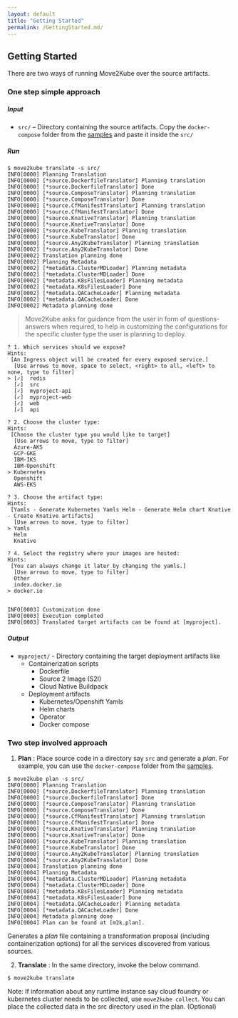 ```yaml
---
layout: default
title: "Getting Started"
permalink: /GettingStarted.md/
---
```


## Getting Started

There are two ways of running Move2Kube over the source artifacts.

### One step simple approach

##### Input
* `src/` – Directory containing the source artifacts. Copy the `docker-compose` folder from the [samples](https://github.com/konveyor/move2kube-demos/tree/main/samples/) and paste it inside the `src/` 

##### Run
```
$ move2kube translate -s src/
INFO[0000] Planning Translation                         
INFO[0000] [*source.DockerfileTranslator] Planning translation
INFO[0000] [*source.DockerfileTranslator] Done          
INFO[0000] [*source.ComposeTranslator] Planning translation
INFO[0000] [*source.ComposeTranslator] Done             
INFO[0000] [*source.CfManifestTranslator] Planning translation
INFO[0000] [*source.CfManifestTranslator] Done          
INFO[0000] [*source.KnativeTranslator] Planning translation
INFO[0000] [*source.KnativeTranslator] Done             
INFO[0000] [*source.KubeTranslator] Planning translation
INFO[0000] [*source.KubeTranslator] Done                
INFO[0000] [*source.Any2KubeTranslator] Planning translation
INFO[0002] [*source.Any2KubeTranslator] Done            
INFO[0002] Translation planning done                    
INFO[0002] Planning Metadata                            
INFO[0002] [*metadata.ClusterMDLoader] Planning metadata
INFO[0002] [*metadata.ClusterMDLoader] Done             
INFO[0002] [*metadata.K8sFilesLoader] Planning metadata
INFO[0002] [*metadata.K8sFilesLoader] Done              
INFO[0002] [*metadata.QACacheLoader] Planning metadata  
INFO[0002] [*metadata.QACacheLoader] Done               
INFO[0002] Metadata planning done
```

> Move2Kube asks for guidance from the user in form of questions-answers when required, to help in customizing the configurations for the specific cluster type the user is planning to deploy.

```
? 1. Which services should we expose?
Hints:
 [An Ingress object will be created for every exposed service.]
  [Use arrows to move, space to select, <right> to all, <left> to none, type to filter]
> [✓]  redis
  [✓]  src
  [✓]  myproject-api
  [✓]  myproject-web
  [✓]  web
  [✓]  api

? 2. Choose the cluster type:
Hints:
 [Choose the cluster type you would like to target]
  [Use arrows to move, type to filter]
  Azure-AKS
  GCP-GKE
  IBM-IKS
  IBM-Openshift
> Kubernetes
  Openshift
  AWS-EKS

? 3. Choose the artifact type:
Hints:
 [Yamls - Generate Kubernetes Yamls Helm - Generate Helm chart Knative - Create Knative artifacts]
  [Use arrows to move, type to filter]
> Yamls
  Helm
  Knative

? 4. Select the registry where your images are hosted:
Hints:
 [You can always change it later by changing the yamls.]
  [Use arrows to move, type to filter]
  Other
  index.docker.io
> docker.io


INFO[0003] Customization done                            
INFO[0003] Execution completed                          
INFO[0003] Translated target artifacts can be found at [myproject].
```

##### Output
* `myproject/` - Directory containing the target deployment artifacts like
  * Containerization scripts
    * Dockerfile
    * Source 2 Image (S2I)
    * Cloud Native Buildpack
  * Deployment artifacts
    * Kubernetes/Openshift Yamls
    * Helm charts
    * Operator
    * Docker compose


### Two step involved approach

1. **Plan** : Place source code in a directory say `src` and generate a *plan*. For example, you can use the `docker-compose` folder from the [samples](https://github.com/konveyor/move2kube-demos/tree/main/samples/).

```
$ move2kube plan -s src/
INFO[0000] Planning Translation                         
INFO[0000] [*source.DockerfileTranslator] Planning translation
INFO[0000] [*source.DockerfileTranslator] Done          
INFO[0000] [*source.ComposeTranslator] Planning translation
INFO[0000] [*source.ComposeTranslator] Done             
INFO[0000] [*source.CfManifestTranslator] Planning translation
INFO[0000] [*source.CfManifestTranslator] Done          
INFO[0000] [*source.KnativeTranslator] Planning translation
INFO[0000] [*source.KnativeTranslator] Done             
INFO[0000] [*source.KubeTranslator] Planning translation
INFO[0000] [*source.KubeTranslator] Done                
INFO[0000] [*source.Any2KubeTranslator] Planning translation
INFO[0004] [*source.Any2KubeTranslator] Done            
INFO[0004] Translation planning done                    
INFO[0004] Planning Metadata                            
INFO[0004] [*metadata.ClusterMDLoader] Planning metadata
INFO[0004] [*metadata.ClusterMDLoader] Done             
INFO[0004] [*metadata.K8sFilesLoader] Planning metadata
INFO[0004] [*metadata.K8sFilesLoader] Done              
INFO[0004] [*metadata.QACacheLoader] Planning metadata  
INFO[0004] [*metadata.QACacheLoader] Done               
INFO[0004] Metadata planning done                       
INFO[0004] Plan can be found at [m2k.plan].
```
Generates a *plan* file containing a transformation proposal (including containerization options) for all the services discovered from various sources.

2. **Translate** : In the same directory, invoke the below command.
```
$ move2kube translate
```

Note: If information about any runtime instance say cloud foundry or kubernetes cluster needs to be collected, use `move2kube collect`. You can place the collected data in the src directory used in the plan. (Optional)
